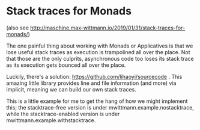 # Stack traces for Monads

(also see http://maschine.max-wittmann.io/2019/01/31/stack-traces-for-monads/)

The one painful thing about working with Monads or Applicatives is that we lose useful  stack traces as execution is trampolined all over the place. Not that those are the only culprits, asynchronous code too loses its stack trace as its execution gets bounced all over the place.

Luckily, there's a solution: https://github.com/lihaoyi/sourcecode . This amazing little library provides line and file information (and more) via implicit, meaning we can build our own stack traces. 

This is a little example for me to get the hang of how we might implement this; the stacktrace-free version is under mwittmann.example.nostacktrace, while the stacktrace-enabled version is under mwittmann.example.withstacktrace.